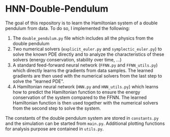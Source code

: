# HNN-Double-Pendulum
The goal of this repository is to learn the Hamiltonian system of a double pendulum from data. 
To do so, I implemented the following:
1. The <code>double_pendulum.py</code> file which includes all the physics from the double pendulum
2. Two numerical solvers (<code>explicit_euler.py</code> and <code>symplectic_euler.py</code>) to solve the known PDE directly and
to analyze the characteristics of these solvers (energy conservation, stability over time, ...)
3. A standard feed-forward neural network (<code>FFNN.py</code> and <code>FFNN_utils.py</code>) which directly learns the gradients from data samples. The learned gradients
are then used with the numerical solvers from the last step to solve the "learned PDE".
4. A Hamiltonian neural network (<code>HNN.py</code> and <code>HNN_utils.py</code>) which learns how to predict the Hamiltonian function to ensure the energy conservation
of the system compared to the FFNN. The learned Hamiltonian function is then used together with the numerical solvers
from the second step to solve the system.

The constants of the double pendulum system are stored in <code>constants.py</code> and the simulation can be started from <code>main.py</code>. 
Additional plotting functions for analysis purpose are contained in <code>utils.py</code>.